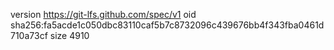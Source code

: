 version https://git-lfs.github.com/spec/v1
oid sha256:fa5acde1c050dbc83110caf5b7c8732096c439676bb4f343fba0461d710a73cf
size 4910
